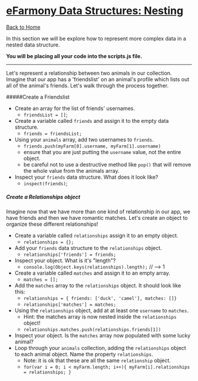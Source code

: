 
# [eFarmony Data Structures: Nesting](id:relationships)
[Back to Home](https://github.com/bgando/JS102)

In this section we will be explore how to represent more complex data in a nested data structure.

**You will be placing all your code into the scripts.js file.** 

---

Let's represent a relationship between two animals in our collection. Imagine that our app has a 'friendslist' on an animal's profile which lists out all of the animal's friends. Let's walk through the process together.

#####Create a Friendslist
- Create an array for the list of friends' usernames.
	* `friendsList = []`;
- Create a variable called `friends` and assign it to the empty data structure.
	* `friends = friendsList;`
- Using your `animals` array, add two usernames to `friends`.
	* `friends.push(myFarm[0].username, myFarm[1].username)`
  - ensure that you are just putting the `username` value, not the entire object.
  - be careful not to use a destructive method like `pop()` that will remove the whole value from the animals array.
- Inspect your `friends` data structure. What does it look like?
	* `inspect(friends)`;

##### Create a Relationships object

Imagine now that we have more than one kind of relationship in our app, we have friends and then we have romantic matches. Let's create an object to organize these different relationships!

- Create a variable called `relationships` assign it to an empty object.
	* `relationships = {};`
- Add your `friends` data structure to the `relationships` object.
	* `relationships['friends'] = friends;`
- Inspect your object. What is it's "length"?
	* `console.log(Object.keys(relationships).length);` // --> 1
- Create a variable called `matches` and assign it to an empty array.
	* `matches = [];`
- Add the `matches` array to the `relationships` object. It should look like this:
  - `relationships = { friends: ['duck', 'camel'], matches: []}`
  * `relationships['matches'] = matches;`
- Using the `relationships` object, add at at least one `username` to `matches`.
  - Hint: the matches array is now nested inside the `relationships` object!
  * `relationships.matches.push(relationships.friends[1])`
- Inspect your object. Is the `matches` array now populated with some lucky animal?
- Loop through your `animals` collection, adding the `relationships` object to each animal object. Name the property `relationships`.
  - Note: it is ok that these are all the same `relationship` object.
  * `for(var i = 0; i < myFarm.length; i++){
	myFarm[i].relationships = relationships;
	}`
